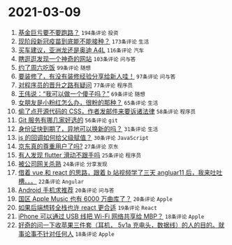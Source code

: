 # 2021-03-09

1. [基金巨亏要不要跑路？](https://www.v2ex.com/t/759849) `194条评论` `投资`
1. [现阶段新冠疫苗到底能不能接种？](https://www.v2ex.com/t/759870) `173条评论` `生活`
1. [买车建议，亚洲龙还是奥迪 A4L](https://www.v2ex.com/t/759837) `116条评论` `汽车`
1. [瞎逛逛发现一个神奇的网站](https://www.v2ex.com/t/759809) `103条评论` `问与答`
1. [约了周六吃饭](https://www.v2ex.com/t/759806) `99条评论` `随想`
1. [要装修了，有没有装修经验分享给新人哇！](https://www.v2ex.com/t/759859) `97条评论` `问与答`
1. [对程序员的晋升之路有疑问](https://www.v2ex.com/t/759815) `77条评论` `程序员`
1. [王伟说：“我可以做一个傻子吗？”](https://www.v2ex.com/t/759805) `69条评论` `随想`
1. [女朋友是小粉红怎么办，很粉的那种？](https://www.v2ex.com/t/760086) `65条评论` `生活`
1. [偷了点开源代码的 CSS，作者发邮件来要诉诸法律](https://www.v2ex.com/t/759932) `58条评论` `程序员`
1. [Git 服务有哪几家好选的](https://www.v2ex.com/t/759966) `56条评论` `git`
1. [身份证快到期了，异地可以换新的吗？](https://www.v2ex.com/t/759929) `31条评论` `生活`
1. [js 的回调如何给父级赋值？](https://www.v2ex.com/t/760049) `30条评论` `JavaScript`
1. [京东真的尊重用户了吗?](https://www.v2ex.com/t/760055) `27条评论` `京东`
1. [有人发现 flutter 滑动不跟手吗](https://www.v2ex.com/t/759885) `25条评论` `程序员`
1. [被公司网关杀熟](https://www.v2ex.com/t/759819) `24条评论` `分享发现`
1. [借着 vue 和 react 的思路，跟着 b 站视频学了三天 angluar11 后，我来吐吐槽。。。](https://www.v2ex.com/t/759986) `22条评论` `Angular`
1. [Android 手机求推荐](https://www.v2ex.com/t/760017) `20条评论` `问与答`
1. [国区 Apple Music 也有 6000 万曲库了？](https://www.v2ex.com/t/759846) `20条评论` `Apple`
1. [如果后端想转全栈也许 react 更合适](https://www.v2ex.com/t/759876) `19条评论` `React`
1. [iPhone 可以通过 USB 线把 Wi-Fi 网络共享给 MBP？](https://www.v2ex.com/t/760016) `18条评论` `Apple`
1. [好奇的问一下收苹果三件套（耳机， 5v1a 充电头，数据线）的人的目的。就事论事不针对任何人](https://www.v2ex.com/t/759975) `18条评论` `Apple`

